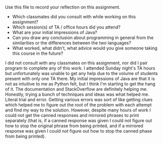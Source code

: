 Use this file to record your reflection on this assignment.

- Which classmates did you consult with while working on this assignment?
- Which session(s) of TA / office hours did you attend?
- What are your initial impressions of Java? 
- Can you draw any conclusion about programming in general from the similarities or the differences between the two languages? 
- What worked, what didn't, what advice would you give someone taking this course in the future?

I did not consult with any classmates on this assignment, nor did I pair program to complete any of this work. I attended Sunday night's TA hours but unfortunately was unable to get any help due to the volume of students present with only one TA there. My initial impressions of Java are that it is not as intuitive to me as Python felt, but I think I'm starting to get the hang of it. The documentation and StackOverflow are definitely helping me. Honestly, trying a bunch of techniques and ideas was what helped me. Literal trial and error. Getting various errors was sort of like getting clues which helped me to figure out the root of the problem with each attempt and find my way to the solution. However, despite many hours of work I could not get the canned responses and mirrored phrases to print separately (that is, if a canned response was given I could not figure out how to stop the original phrase from being printed, and if a mirrored response was given I could not figure out how to stop the canned phase from being printed). 
